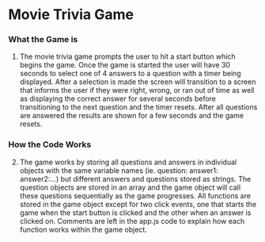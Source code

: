 # Movie Trivia Game

### What the Game is

1. The movie trivia game prompts the user to hit a start button which begins the game. Once the game is started
the user will have 30 seconds to select one of 4 answers to a question with a timer being displayed. After a 
selection is made the screen will transition to a screen that informs the user if they were right, wrong, or ran 
out of time as well as displaying the correct answer for several seconds before transitioning to the next question
and the timer resets. After all questions are answered the results are shown for a few seconds and the game resets.

### How the Code Works

2. The game works by storing all questions and answers in individual objects with the same variable names (ie. question:
answer1: answer2:...) but different answers and questions stored as strings. The question objects are stored in an array and the game object will call these questions sequentially as the game progresses. All functions are stored in the game object except for two click events, one that starts the game when the start button is clicked and the other when an answer is clicked on. Comments are left in the app.js code to explain how each function works within the game object.